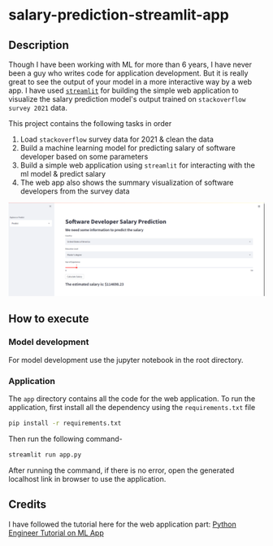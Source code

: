 # salary-prediction-streamlit-app

## Description
Though I have been working with ML for more than 6 years, I have never been a guy who writes code for application development. But it is really great to see the output of your model in a more interactive way by a web app. I have used [```streamlit```](https://docs.streamlit.io/en/stable/api.html) for building the simple web application to visualize the salary prediction model's output trained on ```stackoverflow survey 2021``` data.

This project contains the following tasks in order

1. Load ```stackoverflow``` survey data for 2021 & clean the data
2. Build a machine learning model for predicting salary of software developer based on some parameters
3. Build a simple web application using ```streamlit``` for interacting with the ml model & predict salary
4. The web app also shows the summary visualization of software developers from the survey data

![web app GUI](./salary_prediction_app.png)

## How to execute
### Model development
For model development use the jupyter notebook in the root directory.

### Application
The ```app``` directory contains all the code for the web application.
To run the application, first install all the dependency using the ```requirements.txt``` file
```bash
pip install -r requirements.txt
```
Then run the following command-
```bash
streamlit run app.py
```
After running the command, if there is no error, open the generated localhost link in browser to use the application.


## Credits
I have followed the tutorial here for the web application part:
[Python Engineer Tutorial on ML App](https://www.youtube.com/watch?v=xl0N7tHiwlw&t=2s)